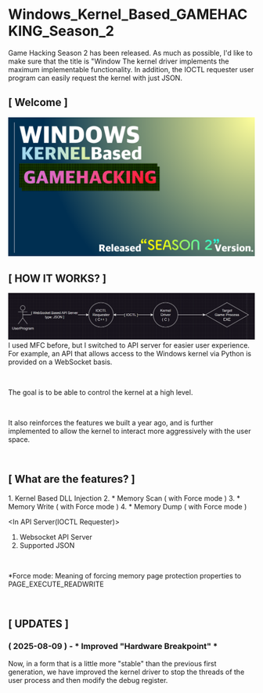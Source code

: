 # Windows_Kernel_Based_GAMEHACKING_Season_2
Game Hacking Season 2 has been released.  As much as possible, I'd like to make sure that the title is "Window The kernel driver implements the maximum implementable functionality.  In addition, the IOCTL requester user program can easily request the kernel with just JSON.

## [ Welcome ]
![initial](https://github.com/lastime1650/Windows_Kernel_Based_GAMEHACKING_Season_2/blob/main/Images/Windows_KernelBased_GAMEHACK_LOGO.png)

## [ HOW IT WORKS? ]
![initial](https://github.com/lastime1650/Windows_Kernel_Based_GAMEHACKING_Season_2/blob/main/Images/SimpleArch.png)
I used MFC before, but I switched to API server for easier user experience.
For example, an API that allows access to the Windows kernel via Python is provided on a WebSocket basis.

<br>

The goal is to be able to control the kernel at a high level.

<br>

It also reinforces the features we built a year ago, and is further implemented to allow the kernel to interact more aggressively with the user space.

<br>

## [ What are the features? ] 

<In Kernel>
1. Kernel Based DLL Injection
2. * Memory Scan ( with Force mode )
3. * Memory Write ( with Force mode )
4. * Memory Dump ( with Force mode )

<br>

<In API Server(IOCTL Requester)>
1. Websocket API Server
2. Supported JSON

<br>

*Force mode: Meaning of forcing memory page protection properties to PAGE_EXECUTE_READWRITE

<br>

## [ UPDATES ]

### ( 2025-08-09 ) - * Improved "Hardware Breakpoint" *
Now, in a form that is a little more "stable" than the previous first generation, we have improved the kernel driver to stop the threads of the user process and then modify the debug register.
